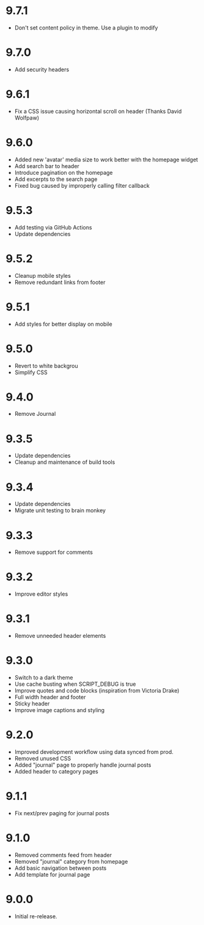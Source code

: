 # 9.7.1

* Don't set content policy in theme. Use a plugin to modify

# 9.7.0

* Add security headers

# 9.6.1

* Fix a CSS issue causing horizontal scroll on header (Thanks David Wolfpaw)
# 9.6.0

* Added new 'avatar' media size to work better with the homepage widget
* Add search bar to header
* Introduce pagination on the homepage
* Add excerpts to the search page
* Fixed bug caused by improperly calling filter callback

# 9.5.3

* Add testing via GitHub Actions
* Update dependencies

# 9.5.2

* Cleanup mobile styles
* Remove redundant links from footer
# 9.5.1

* Add styles for better display on mobile

# 9.5.0

* Revert to white backgrou
* Simplify CSS

# 9.4.0

* Remove Journal
# 9.3.5

* Update dependencies
* Cleanup and maintenance of build tools

# 9.3.4

* Update dependencies
* Migrate unit testing to brain monkey

# 9.3.3

* Remove support for comments

# 9.3.2

* Improve editor styles

# 9.3.1

* Remove unneeded header elements

# 9.3.0

* Switch to a dark theme
* Use cache busting when SCRIPT_DEBUG is true
* Improve quotes and code blocks (inspiration from Victoria Drake)
* Full width header and footer
* Sticky header
* Improve image captions and styling

# 9.2.0

* Improved development workflow using data synced from prod.
* Removed unused CSS
* Added "journal" page to properly handle journal posts
* Added header to category pages

# 9.1.1

* Fix next/prev paging for journal posts

# 9.1.0

* Removed comments feed from header
* Removed "journal" category from homepage
* Add basic navigation between posts
* Add template for journal page

# 9.0.0

* Initial re-release.
